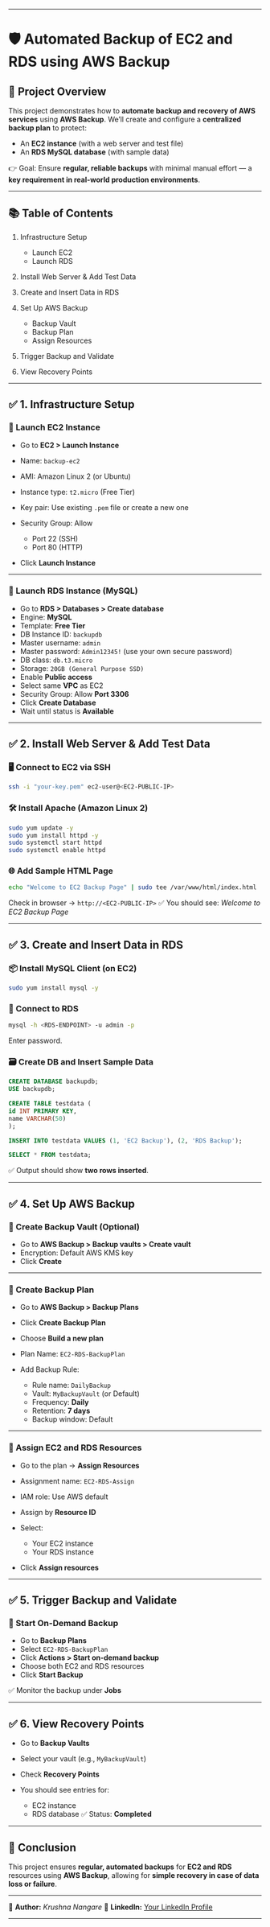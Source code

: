 

---

# 🛡️ Automated Backup of EC2 and RDS using AWS Backup

## 📌 Project Overview

This project demonstrates how to **automate backup and recovery of AWS services** using **AWS Backup**.
We’ll create and configure a **centralized backup plan** to protect:

* An **EC2 instance** (with a web server and test file)
* An **RDS MySQL database** (with sample data)

👉 Goal: Ensure **regular, reliable backups** with minimal manual effort — a **key requirement in real-world production environments**.

---

## 📚 Table of Contents

1. Infrastructure Setup

   * Launch EC2
   * Launch RDS
2. Install Web Server & Add Test Data
3. Create and Insert Data in RDS
4. Set Up AWS Backup

   * Backup Vault
   * Backup Plan
   * Assign Resources
5. Trigger Backup and Validate
6. View Recovery Points

---

## ✅ 1. Infrastructure Setup

### 🔸 Launch EC2 Instance

* Go to **EC2 > Launch Instance**
* Name: `backup-ec2`
* AMI: Amazon Linux 2 (or Ubuntu)
* Instance type: `t2.micro` (Free Tier)
* Key pair: Use existing `.pem` file or create a new one
* Security Group: Allow

  * Port 22 (SSH)
  * Port 80 (HTTP)
* Click **Launch Instance**

---

### 🔸 Launch RDS Instance (MySQL)

* Go to **RDS > Databases > Create database**
* Engine: **MySQL**
* Template: **Free Tier**
* DB Instance ID: `backupdb`
* Master username: `admin`
* Master password: `Admin12345!` (use your own secure password)
* DB class: `db.t3.micro`
* Storage: `20GB (General Purpose SSD)`
* Enable **Public access**
* Select same **VPC** as EC2
* Security Group: Allow **Port 3306**
* Click **Create Database**
* Wait until status is **Available**

---

## ✅ 2. Install Web Server & Add Test Data

### 🖥️ Connect to EC2 via SSH

```bash
ssh -i "your-key.pem" ec2-user@<EC2-PUBLIC-IP>
```

### 🛠️ Install Apache (Amazon Linux 2)

```bash
sudo yum update -y
sudo yum install httpd -y
sudo systemctl start httpd
sudo systemctl enable httpd
```

### 🌐 Add Sample HTML Page

```bash
echo "Welcome to EC2 Backup Page" | sudo tee /var/www/html/index.html
```

Check in browser → `http://<EC2-PUBLIC-IP>`
✅ You should see: *Welcome to EC2 Backup Page*

---

## ✅ 3. Create and Insert Data in RDS

### 📦 Install MySQL Client (on EC2)

```bash
sudo yum install mysql -y
```

### 🔌 Connect to RDS

```bash
mysql -h <RDS-ENDPOINT> -u admin -p
```

Enter password.

### 🗃️ Create DB and Insert Sample Data

```sql
CREATE DATABASE backupdb;
USE backupdb;

CREATE TABLE testdata (
id INT PRIMARY KEY,
name VARCHAR(50)
);

INSERT INTO testdata VALUES (1, 'EC2 Backup'), (2, 'RDS Backup');

SELECT * FROM testdata;
```

✅ Output should show **two rows inserted**.

---

## ✅ 4. Set Up AWS Backup

### 🔸 Create Backup Vault (Optional)

* Go to **AWS Backup > Backup vaults > Create vault**
* Encryption: Default AWS KMS key
* Click **Create**

---

### 🔸 Create Backup Plan

* Go to **AWS Backup > Backup Plans**
* Click **Create Backup Plan**
* Choose **Build a new plan**
* Plan Name: `EC2-RDS-BackupPlan`
* Add Backup Rule:

  * Rule name: `DailyBackup`
  * Vault: `MyBackupVault` (or Default)
  * Frequency: **Daily**
  * Retention: **7 days**
  * Backup window: Default

---

### 🔸 Assign EC2 and RDS Resources

* Go to the plan → **Assign Resources**
* Assignment name: `EC2-RDS-Assign`
* IAM role: Use AWS default
* Assign by **Resource ID**
* Select:

  * Your EC2 instance
  * Your RDS instance
* Click **Assign resources**

---

## ✅ 5. Trigger Backup and Validate

### 🔹 Start On-Demand Backup

* Go to **Backup Plans**
* Select `EC2-RDS-BackupPlan`
* Click **Actions > Start on-demand backup**
* Choose both EC2 and RDS resources
* Click **Start Backup**

✅ Monitor the backup under **Jobs**

---

## ✅ 6. View Recovery Points

* Go to **Backup Vaults**
* Select your vault (e.g., `MyBackupVault`)
* Check **Recovery Points**
* You should see entries for:

  * EC2 instance
  * RDS database
    ✅ Status: **Completed**

---

## 🔹 Conclusion

This project ensures **regular, automated backups** for **EC2 and RDS** resources using **AWS Backup**, allowing for **simple recovery in case of data loss or failure**.

---

👤 **Author:** *Krushna Nangare*
💼 **LinkedIn:** [Your LinkedIn Profile](https://linkedin.com/in/krushna-nangare)

---

